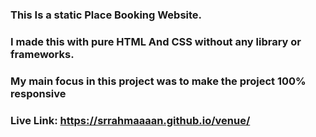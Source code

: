 ### This Is a static Place Booking Website.

### I made this with pure HTML And CSS without any library or frameworks.

### My main focus in this project was to make the project 100%  responsive

### Live Link: https://srrahmaaaan.github.io/venue/
